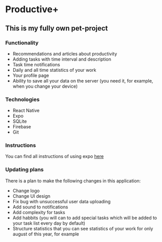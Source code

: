 # Productive+

## This is my fully own pet-project

### Functionality

* Recommendations and articles about productivity
* Adding tasks with time interval and description
* Task time notifications
* Daily and all time statistics of your work
* Your profile page
* Ability to save all your data on the server (you need it, for example, when you change your device)

### Technologies

* React Native
* Expo
* SQLite
* Firebase
* Git

### Instructions

You can find all instructions of using expo [here](https://docs.expo.dev/get-started/create-a-new-app/#starting-the-development-server)

### Updating plans

There is a plan to make the following changes in this application:

* Change logo
* Change UI design
* Fix bug with unsuccessful user data uploading
* Add sound to notifications
* Add complexity for tasks
* Add habbits (you will can to add special tasks which will be added to your task list every day by default)
* Structure statistics that you can see statistics of your work for only august of this year, for example
